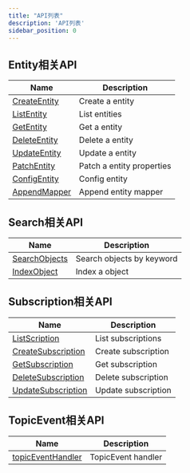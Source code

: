 ```yaml
---
title: "API列表"
description: 'API列表'
sidebar_position: 0
---
```





## Entity相关API

| Name |  Description | 
| ---- |  ----------- | 
| [CreateEntity](./method_CreateEntity)|  Create a entity |
| [ListEntity](./method_ListEntity)|  List entities |
| [GetEntity](./method_GetEntity)|  Get a entity |
| [DeleteEntity](./method_DeleteEntity)|  Delete a entity |
| [UpdateEntity](./method_UpdateEntity)|  Update a entity |
| [PatchEntity](./method_PatchEntity)|  Patch a entity properties |
| [ConfigEntity](./method_ConfigEntity)|  Config entity |
| [AppendMapper](./method_AppendMapper)|  Append entity mapper |


## Search相关API

| Name |  Description | 
| ---- |  ----------- | 
| [SearchObjects](./method_SearchObjects)|  Search objects by keyword |
| [IndexObject](./method_IndexObject)|  Index a object |


## Subscription相关API

| Name |  Description | 
| ---- |  ----------- | 
| [ListScription](./method_ListScription)|  List subscriptions |
| [CreateSubscription](./method_CreateSubscription)|  Create subscription |
| [GetSubscription](./method_GetSubscription)|  Get subscription |
| [DeleteSubscription](./method_DeleteSubscription)|  Delete subscription |
| [UpdateSubscription](./method_UpdateSubscription)|  Update subscription |


## TopicEvent相关API

| Name |  Description | 
| ---- |  ----------- | 
| [topicEventHandler](./method_topicEventHandler)|  TopicEvent handler |
